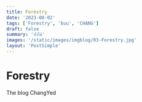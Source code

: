 ```yaml
---
title: Forestry
date: '2023-08-02'
tags: ['Forestry', 'buu', 'CHANG']
draft: false
summary: 'ป่าไม้'
images: '/static/images/imgblog/03-Forestry.jpg'
layout: 'PostSimple'
---
```


# Forestry

The blog ChangYed 
